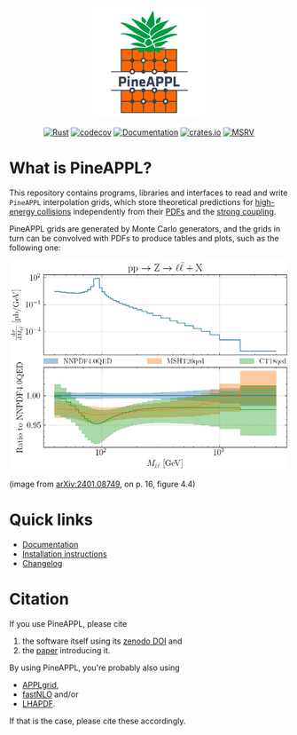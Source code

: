 <p align="center">
  <img alt="PineAPPL-Logo" src="logo/pineappl-logo.png" width=200>
</p>
<p align="center">
  <a href="https://github.com/NNPDF/pineappl/actions?query=workflow%3ARust"><img alt="Rust" src="https://github.com/NNPDF/pineappl/workflows/Rust/badge.svg"></a>
  <a href="https://codecov.io/gh/NNPDF/pineappl"><img alt="codecov" src="https://codecov.io/gh/NNPDF/pineappl/branch/master/graph/badge.svg"></a>
  <a href="https://docs.rs/pineappl"><img alt="Documentation" src="https://docs.rs/pineappl/badge.svg"></a>
  <a href="https://crates.io/crates/pineappl"><img alt="crates.io" src="https://img.shields.io/crates/v/pineappl.svg"></a>
  <a href="docs/installation.md"><img alt="MSRV" src="https://img.shields.io/badge/Rust-1.80+-lightgray.svg"></a>
</p>

# What is PineAPPL?

This repository contains programs, libraries and interfaces to read and write
`PineAPPL` interpolation grids, which store theoretical predictions for
[high-energy collisions] independently from their [PDFs] and the [strong
coupling].

PineAPPL grids are generated by Monte Carlo generators, and the grids in turn
can be convolved with PDFs to produce tables and plots, such as the following
one:

![plot](docs/NNPDF_DY_14TEV_40_PHENO.jpeg)

(image from [arXiv:2401.08749], on p. 16, figure 4.4)

[high-energy collisions]: https://en.wikipedia.org/wiki/Particle_physics
[PDFs]: https://en.wikipedia.org/wiki/Parton_(particle_physics)#Parton_distribution_functions
[strong coupling]: https://en.wikipedia.org/wiki/Coupling_constant#QCD_and_asymptotic_freedom
[arXiv:2401.08749]: https://arxiv.org/abs/2401.08749

# Quick links

- [Documentation](docs/README.md)
- [Installation instructions](docs/installation.md)
- [Changelog](CHANGELOG.md)

# Citation

If you use PineAPPL, please cite

1. the software itself using its [zenodo DOI] and
2. the [paper] introducing it.

By using PineAPPL, you're probably also using

- [APPLgrid],
- [fastNLO] and/or
- [LHAPDF].

If that is the case, please cite these accordingly.

[APPLgrid]: https://applgrid.hepforge.org
[fastNLO]: https://fastnlo.hepforge.org
[LHAPDF]: https://lhapdf.hepforge.org
[zenodo DOI]: https://zenodo.org/badge/latestdoi/248306479
[paper]: https://inspirehep.net/literature/1814432
